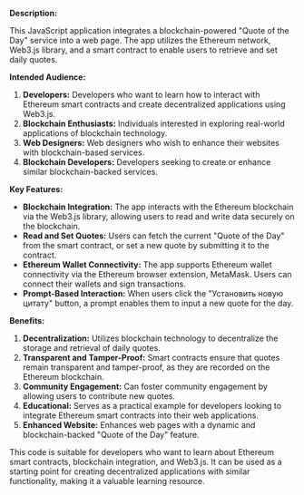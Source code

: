 
**Description:**

This JavaScript application integrates a blockchain-powered "Quote of the Day" service into a web page. The app utilizes the Ethereum network, Web3.js library, and a smart contract to enable users to retrieve and set daily quotes.

**Intended Audience:**
1. **Developers:** Developers who want to learn how to interact with Ethereum smart contracts and create decentralized applications using Web3.js.
2. **Blockchain Enthusiasts:** Individuals interested in exploring real-world applications of blockchain technology.
3. **Web Designers:** Web designers who wish to enhance their websites with blockchain-based services.
4. **Blockchain Developers:** Developers seeking to create or enhance similar blockchain-backed services.

**Key Features:**
- **Blockchain Integration:** The app interacts with the Ethereum blockchain via the Web3.js library, allowing users to read and write data securely on the blockchain.
- **Read and Set Quotes:** Users can fetch the current "Quote of the Day" from the smart contract, or set a new quote by submitting it to the contract.
- **Ethereum Wallet Connectivity:** The app supports Ethereum wallet connectivity via the Ethereum browser extension, MetaMask. Users can connect their wallets and sign transactions.
- **Prompt-Based Interaction:** When users click the "Установить новую цитату" button, a prompt enables them to input a new quote for the day.

**Benefits:**
1. **Decentralization:** Utilizes blockchain technology to decentralize the storage and retrieval of daily quotes.
2. **Transparent and Tamper-Proof:** Smart contracts ensure that quotes remain transparent and tamper-proof, as they are recorded on the Ethereum blockchain.
3. **Community Engagement:** Can foster community engagement by allowing users to contribute new quotes.
4. **Educational:** Serves as a practical example for developers looking to integrate Ethereum smart contracts into their web applications.
5. **Enhanced Website:** Enhances web pages with a dynamic and blockchain-backed "Quote of the Day" feature.

This code is suitable for developers who want to learn about Ethereum smart contracts, blockchain integration, and Web3.js. It can be used as a starting point for creating decentralized applications with similar functionality, making it a valuable learning resource.
